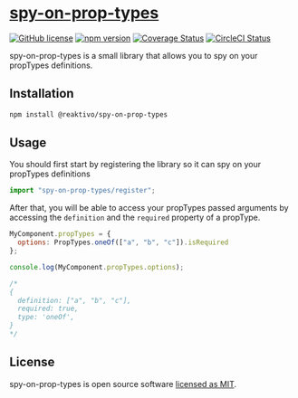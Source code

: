 # [spy-on-prop-types](https://github.com/reaktivo/spy-on-prop-types/)

[![GitHub license](https://img.shields.io/badge/license-MIT-blue.svg)](https://github.com/reaktivo/spy-on-prop-types/blob/master/LICENSE)
[![npm version](https://img.shields.io/npm/v/@reaktivo/spy-on-prop-types.svg?style=flat)](https://www.npmjs.com/package/@reaktivo/spy-on-prop-types)
[![Coverage Status](https://img.shields.io/codecov/c/github/reaktivo/spy-on-prop-types.svg)](https://codecov.io/gh/reaktivo/spy-on-prop-types)
[![CircleCI Status](https://circleci.com/gh/reaktivo/spy-on-prop-types.svg?style=shield&circle-token=:circle-token)](https://circleci.com/gh/reaktivo/spy-on-prop-types)

spy-on-prop-types is a small library that allows you to spy on your propTypes definitions.

## Installation

```sh
npm install @reaktivo/spy-on-prop-types
```

## Usage

You should first start by registering the library so it can spy on your propTypes definitions

```js
import "spy-on-prop-types/register";
```

After that, you will be able to access your propTypes passed arguments by
accessing the `definition` and the `required` property of a propType.

```js
MyComponent.propTypes = {
  options: PropTypes.oneOf(["a", "b", "c"]).isRequired
};

console.log(MyComponent.propTypes.options);

/*
{
  definition: ["a", "b", "c"],
  required: true,
  type: 'oneOf',
}
*/
```

## License

spy-on-prop-types is open source software [licensed as MIT](https://github.com/reaktivo/spy-on-prop-types/blob/master/LICENSE).
